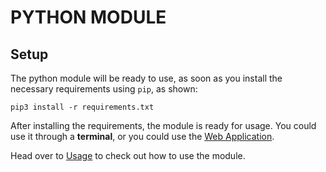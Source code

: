 # PYTHON MODULE

## Setup

The python module will be ready to use, as soon as you install the necessary requirements
using `pip`, as shown:

```shell script
pip3 install -r requirements.txt
```

After installing the requirements, the module is ready for usage.
You could use it through a **terminal**, or you could use the [Web Application](getting-started/web-application.md).

Head over to [Usage](../documentation/usage.md) to check out how to use the module.